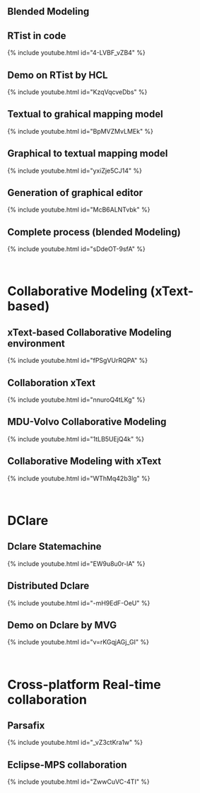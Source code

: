 
 ## Blended Modeling 

 ## RTist in code

{% include youtube.html id="4-LVBF_vZB4" %}

## Demo on RTist by HCL

{% include youtube.html id="KzqVqcveDbs" %} 

## Textual to grahical mapping model

{% include youtube.html id="BpMVZMvLMEk" %}

## Graphical to textual mapping model 

{% include youtube.html id="yxiZje5CJ14" %}

## Generation of graphical editor

{% include youtube.html id="McB6ALNTvbk" %}

## Complete process (blended Modeling) 

{% include youtube.html id="sDdeOT-9sfA" %}

<p>&nbsp;</p>

# Collaborative Modeling (xText-based)


## xText-based Collaborative Modeling environment

{% include youtube.html id="fPSgVUrRQPA" %} 


## Collaboration xText

{% include youtube.html id="nnuroQ4tLKg" %} 


## MDU-Volvo Collaborative Modeling 

{% include youtube.html id="1tLB5UEjQ4k" %} 

## Collaborative Modeling with xText

{% include youtube.html id="WThMq42b3lg" %} 

<p>&nbsp;</p>

# DClare 

## Dclare Statemachine 

{% include youtube.html id="EW9u8u0r-lA" %} 

## Distributed Dclare 

{% include youtube.html id="-mH9EdF-OeU" %} 

## Demo on Dclare by MVG 
 
{% include youtube.html id="v=rKGqjAGj_GI" %} 

<p>&nbsp;</p>

# Cross-platform Real-time collaboration

## Parsafix 

{% include youtube.html id="_vZ3ctKra1w" %} 

## Eclipse-MPS collaboration 

{% include youtube.html id="ZwwCuVC-4TI" %} 
